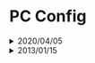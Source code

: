 # PC Config

<details>
    <summary>2020/04/05</summary>

### CPU

Name: [AMD Ryzen™ 5 3600](https://www.amd.com/en/products/cpu/amd-ryzen-5-3600)

### GPU

Name: [GIGABYTE GeForce GTX 650 Ti OC](https://www.gigabyte.com/Graphics-Card/GV-N105TWF2OC-4GD#kf) (Rank 323 - update 2020/04/05)

### Motherboard

Name: [X570 Phantom Gaming 4](https://www.asrock.com/MB/AMD/X570%20Phantom%20Gaming%204/index.asp)  
Socket: AMD AM4 Socket Ryzen™ 2000 and 3000 Series

### RAM

Name: [G.SKILL F4-3600C19D-16GSXWB (DDR4 PC4-28800 8GB 2枚組)](https://www.gskill.com/product/165/169/1536046032/F4-3600C19D-16GSXWB)

### SSD

Name: [Intel SSD 520 Series 120GB SATA6Gb/s (MLC)](https://ark.intel.com/content/www/us/en/ark/products/66248/intel-ssd-520-series-120gb-2-5in-sata-6gb-s-25nm-mlc.html)

### HDD

Name: [Seagate Barracuda ST1000DM010 1TB 7200 RPM 64MB Cache SATA 6.0Gb/s 3.5"](https://hdd.userbenchmark.com/Seagate-Barracuda-1TB-2016/Rating/3896)

### Power Supply

Name: [Antec NeoECO 650C NE650C 650W ATX12V 80 PLUS BRONZE](https://antec.com/product/power/ne650c.php)

### Case

Name: [Corsair Carbide 300R](https://www.corsair.com/us/en/Categories/Products/Cases/Carbide-Series%E2%84%A2-300R-Compact-PC-Gaming-Case/p/CC-9011014-WW)

</details>

<details>
    <summary>2013/01/15</summary>

### CPU

Name: [Intel Core i7-3770 @ 3.40GHz](https://ark.intel.com/content/www/us/en/ark/products/65719/intel-core-i7-3770-processor-8m-cache-up-to-3-90-ghz.html) (Rank 566 - update 2020/04/05)  
Socket: LDA 1155

### GPU

Name: [GIGABYTE GeForce GTX 650 Ti OC](https://www.gigabyte.com/Graphics-Card/GV-N105TWF2OC-4GD#kf) (Rank 323 - update 2020/04/05)

### Motherboard

Name: [Intel Z77H2-A3](http://www.ecs.com.tw/ECSWebSite/Product/Product_Overview/EN/Motherboard/Z77H2-A3%20-LL-V1-DO-2-RR-/Socket%201155-LL-Intel-RR-)  
Socket: LDA 1155

### RAM

Name: [4 GB PC3-12800 DDR3 SDRAM Kingston 99U5471-034.A00LF x 2]() (Rank 1114 - update 2020/04/05)

### SSD

Name: [Intel SSD 520 Series 120GB SATA6Gb/s (MLC)](https://ark.intel.com/content/www/us/en/ark/products/66248/intel-ssd-520-series-120gb-2-5in-sata-6gb-s-25nm-mlc.html)

### HDD

Name: [Seagate Barracuda ST1000DM010 1TB 7200 RPM 64MB Cache SATA 6.0Gb/s 3.5"](https://hdd.userbenchmark.com/Seagate-Barracuda-1TB-2016/Rating/3896)

### Power Supply

Name: [Antec NeoECO 650C NE650C 650W ATX12V 80 PLUS BRONZE](https://antec.com/product/power/ne650c.php)

### Case

Name: [Corsair Carbide 300R](https://www.corsair.com/us/en/Categories/Products/Cases/Carbide-Series%E2%84%A2-300R-Compact-PC-Gaming-Case/p/CC-9011014-WW)

</details>